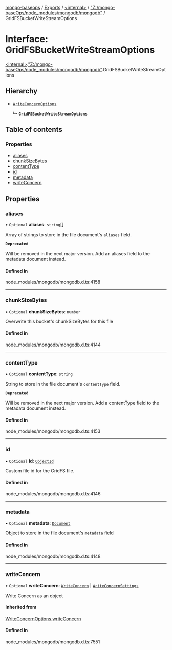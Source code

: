 [mongo-baseops](../README.md) / [Exports](../modules.md) / [\<internal\>](../modules/internal_.md) / ["Z:/mongo-baseOps/node\_modules/mongodb/mongodb"](../modules/internal_._Z__mongo_baseOps_node_modules_mongodb_mongodb_.md) / GridFSBucketWriteStreamOptions

# Interface: GridFSBucketWriteStreamOptions

[\<internal\>](../modules/internal_.md).["Z:/mongo-baseOps/node\_modules/mongodb/mongodb"](../modules/internal_._Z__mongo_baseOps_node_modules_mongodb_mongodb_.md).GridFSBucketWriteStreamOptions

## Hierarchy

- [`WriteConcernOptions`](internal_._Z__mongo_baseOps_node_modules_mongodb_mongodb_.WriteConcernOptions.md)

  ↳ **`GridFSBucketWriteStreamOptions`**

## Table of contents

### Properties

- [aliases](internal_._Z__mongo_baseOps_node_modules_mongodb_mongodb_.GridFSBucketWriteStreamOptions.md#aliases)
- [chunkSizeBytes](internal_._Z__mongo_baseOps_node_modules_mongodb_mongodb_.GridFSBucketWriteStreamOptions.md#chunksizebytes)
- [contentType](internal_._Z__mongo_baseOps_node_modules_mongodb_mongodb_.GridFSBucketWriteStreamOptions.md#contenttype)
- [id](internal_._Z__mongo_baseOps_node_modules_mongodb_mongodb_.GridFSBucketWriteStreamOptions.md#id)
- [metadata](internal_._Z__mongo_baseOps_node_modules_mongodb_mongodb_.GridFSBucketWriteStreamOptions.md#metadata)
- [writeConcern](internal_._Z__mongo_baseOps_node_modules_mongodb_mongodb_.GridFSBucketWriteStreamOptions.md#writeconcern)

## Properties

### aliases

• `Optional` **aliases**: `string`[]

Array of strings to store in the file document's `aliases` field.

**`Deprecated`**

Will be removed in the next major version. Add an aliases field to the metadata document instead.

#### Defined in

node_modules/mongodb/mongodb.d.ts:4158

___

### chunkSizeBytes

• `Optional` **chunkSizeBytes**: `number`

Overwrite this bucket's chunkSizeBytes for this file

#### Defined in

node_modules/mongodb/mongodb.d.ts:4144

___

### contentType

• `Optional` **contentType**: `string`

String to store in the file document's `contentType` field.

**`Deprecated`**

Will be removed in the next major version. Add a contentType field to the metadata document instead.

#### Defined in

node_modules/mongodb/mongodb.d.ts:4153

___

### id

• `Optional` **id**: [`ObjectId`](../classes/internal_._Z__mongo_baseOps_node_modules_mongodb_mongodb_.BSON.ObjectId.md)

Custom file id for the GridFS file.

#### Defined in

node_modules/mongodb/mongodb.d.ts:4146

___

### metadata

• `Optional` **metadata**: [`Document`](internal_._Z__mongo_baseOps_node_modules_mongodb_mongodb_.BSON.Document.md)

Object to store in the file document's `metadata` field

#### Defined in

node_modules/mongodb/mongodb.d.ts:4148

___

### writeConcern

• `Optional` **writeConcern**: [`WriteConcern`](../classes/internal_._Z__mongo_baseOps_node_modules_mongodb_mongodb_.WriteConcern.md) \| [`WriteConcernSettings`](internal_._Z__mongo_baseOps_node_modules_mongodb_mongodb_.WriteConcernSettings.md)

Write Concern as an object

#### Inherited from

[WriteConcernOptions](internal_._Z__mongo_baseOps_node_modules_mongodb_mongodb_.WriteConcernOptions.md).[writeConcern](internal_._Z__mongo_baseOps_node_modules_mongodb_mongodb_.WriteConcernOptions.md#writeconcern)

#### Defined in

node_modules/mongodb/mongodb.d.ts:7551
